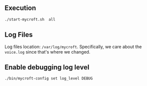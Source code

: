 
## Execution

```bash 
./start-mycroft.sh  all
```


## Log Files
Log files location: `/var/log/mycroft`. Specifically, we care about the `voice.log` since that's where we changed.


## Enable debugging log level
```bash
./bin/mycroft-config set log_level DEBUG
```
